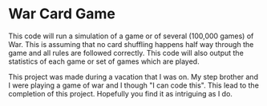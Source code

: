 # War Card Game

This code will run a simulation of a game or of several (100,000 games) of War. This is assuming that no card shuffling happens half way through the game and all rules are followed correctly. This code will also output the statistics of each game or set of games which are played.

This project was made during a vacation that I was on. My step brother and I were playing a game of war and I though "I can code this". This lead to the completion of this project. Hopefully you find it as intriguing as I do.

